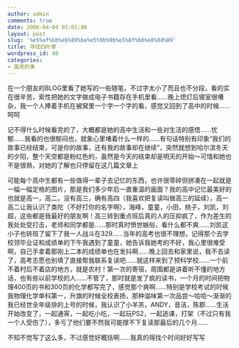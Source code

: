 ```yaml
---
author: admin
comments: true
date: 2006-04-04 05:01:00
layout: post
slug: '%e5%af%bb%e6%89%be%e5%9b%9b%e5%8f%b6%e8%8d%89'
title: 寻找四叶草
wordpress_id: 80
categories:
- 蛋疼的事
---
```


在一个朋友的BLOG里看了她写的一些随笔，不过字太小了而且也不分段，看的实在很辛苦，索性把她的文字做成电子书籍存在手机里看……晚上熄灯后寝室很嘈杂，我一个人捧着手机在被窝里一个字一个字的看，感觉又回到了高中的时候……呵呵

记不得什么时候看完的了，大概都是她的高中生活和一些对生活的感悟……忧郁……我看的也很郁闷也，就象心里堵着什么一样的……有句话特别有印象“我们的故事已经结束，可是你的故事，还有我的故事却在继续”，突然就想到哈尔滨冬天的夕阳，整个天空都是粉红色的，虽然是今天的结束却是明天的开始～可惜和她也不是很熟，对她的了解也只停留在这几篇文章上

可能每个高中生都有一些值得一辈子去记忆的东西，也许很零碎但拼凑在一起就是一幅一幅定格的图片，那是我们多少年后一直重温的画面？我的高中记忆最美好的也就是高一，高二，没有高三，确有高四（我喜欢把复读叫做高三的延续），高一高二让我认识了类陀（不好打你的名字啊），海峰，童童，小田，桃子，刘凯，刘超，这些都是我最好的朋友啊！高三转到重点班后真的人的压抑疯了，作为差生的我处处受打击，老师和同学都是……那时真时愤世嫉俗，看什么都不爽……刘凯这小子也转班了留下了我一人战斗在329……当年的高考也很不理想，记得那个去学校领毕业证和成绩单的下午我遇到了童童，她告诉我她考的不好，我心里很难受啊，自己手拿着那刚上二本的成绩单也在发抖啊……晚上回去和家里说，我不去读了，高考志愿也别填了直接帮我联系复读吧……就这样来到了预科学校……一个前不着村后不着店的地方，就是农村！第一次的寄宿，周围都是讲着听不懂的地方话，也有些以前学校的人……不管了，那时就是发了疯的读书，一个月的时间把物理400页的书和300页的化学都写完了，感觉那个爽啊……特别是学校考试的时候我物理化学单科第一，升旗的时候全校表扬，那种滋味第一次品尝～哈哈～渐渐的我已经世全年级排的上号的时候，我认识了小羊羔，ANDY，音洁，陈郡……生活开始改变了，一起通宵，一起吃小吃，一起玩PS2，一起逃课，打架（不过只有我一个人受伤了），多亏了他们要不然我可能撑不下复读那最后的几个月……

不知不觉写了这么多，不过感觉好概括啊……我真的得找个时间好好写写
